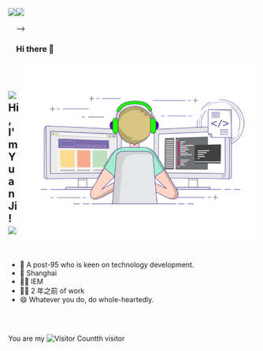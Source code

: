 <!--
### Hi there 👋

**Jyuan18/Jyuan18** is a ✨ _special_ ✨ repository because its `README.md` (this file) appears on your GitHub profile.

Here are some ideas to get you started:

- 🔭 I’m currently working on ...
- 🌱 I’m currently learning ...
- 👯 I’m looking to collaborate on ...
- 🤔 I’m looking for help with ...
- 💬 Ask me about ...
- 📫 How to reach me: ...
- 😄 Pronouns: ...
- ⚡ Fun fact: ...

<div align="left">
<img height='180' src="https://github-readme-stats.vercel.app/api/top-langs/?username=Jyuan18&hide=html,css,Jupyter+Notebook,ruby,javascript,Makefile,Less,TypeScript,Starlark,Groovy,Shell,Batchfile&layout=compact&langs_count=8&theme=cobalt" align="center" />
<img height='180' src="https://github-readme-stats.vercel.app/api?username=Jyuan18&show_icons=true&theme=cobalt" align="center" />
</div>  

<br/>

# About My Github

<!--[![Top Langs](https://github-readme-stats.vercel.app/api/top-langs/?username=Jyuan18&layout=compact&langs_count=8&theme=cobalt)](https://github.com/Jyuan18/github-readme-stats)

[![Top Langs](https://github-readme-stats.vercel.app/api?username=Jyuan18&show_icons=true&theme=cobalt)](https://github.com/Jyuan18/github-readme-stats)-->

<div>
    <img height="165" align="left" src="https://github-readme-stats.vercel.app/api?username=Jyuan18&theme=calm&show_icons=true" />
    <img src="https://github-readme-stats.vercel.app/api/top-langs/?username=Jyuan18&hide=html,css,Jupyter+Notebook,ruby,javascript&theme=calm&langs_count=6&layout=compact" />
</div>

-->

### Hi there 👋
<img align="right" top='60' alt="GIF" src="https://raw.githubusercontent.com/devSouvik/devSouvik/master/gif3.gif" width="480"/>

<h2><img src="https://cdn.staticaly.com/gh/ElainaFanBoy/picx-images-hosting@master/20230719/1.gif" width="50"> Hi, I'm Yuan Ji ! <img src="https://cdn.staticaly.com/gh/ElainaFanBoy/picx-images-hosting@master/20230719/1.gif" width="50"></h2>

<br/>

- 🍒  A post-95 who is keen on technology development.
- 📍  Shanghai
- 👨‍🎓  IEM
- 👩‍💻  2 年之前 of work
- 😄  Whatever you do, do whole-heartedly.
<br/>
<br/>

You are my ![Visitor Count](https://profile-counter.glitch.me/Jyuan18/count.svg)th visitor
<br/>
